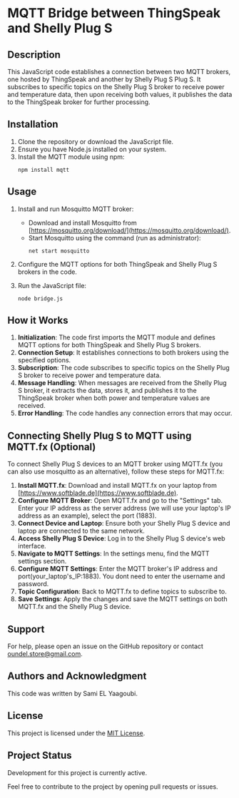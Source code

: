 # MQTT Bridge between ThingSpeak and Shelly Plug S

## Description

This JavaScript code establishes a connection between two MQTT brokers, one hosted by ThingSpeak and another by Shelly Plug S Plug S. It subscribes to specific topics on the Shelly Plug S broker to receive power and temperature data, then upon receiving both values, it publishes the data to the ThingSpeak broker for further processing.

## Installation

1. Clone the repository or download the JavaScript file.
2. Ensure you have Node.js installed on your system.
3. Install the MQTT module using npm:
   ```
   npm install mqtt
   ```

## Usage

1. Install and run Mosquitto MQTT broker:

   - Download and install Mosquitto from [https://mosquitto.org/download/](https://mosquitto.org/download/).
   - Start Mosquitto using the command (run as administrator):
     ```
     net start mosquitto
     ```

2. Configure the MQTT options for both ThingSpeak and Shelly Plug S brokers in the code.
3. Run the JavaScript file:
   ```
   node bridge.js
   ```

## How it Works

1. **Initialization**: The code first imports the MQTT module and defines MQTT options for both ThingSpeak and Shelly Plug S brokers.
2. **Connection Setup**: It establishes connections to both brokers using the specified options.
3. **Subscription**: The code subscribes to specific topics on the Shelly Plug S broker to receive power and temperature data.
4. **Message Handling**: When messages are received from the Shelly Plug S broker, it extracts the data, stores it, and publishes it to the ThingSpeak broker when both power and temperature values are received.
5. **Error Handling**: The code handles any connection errors that may occur.

## Connecting Shelly Plug S to MQTT using MQTT.fx (Optional)

To connect Shelly Plug S devices to an MQTT broker using MQTT.fx (you can also use mosquitto as an alternative), follow these steps for MQTT.fx:

1. **Install MQTT.fx**: Download and install MQTT.fx on your laptop from [https://www.softblade.de](https://www.softblade.de).
2. **Configure MQTT Broker**: Open MQTT.fx and go to the "Settings" tab. Enter your IP address as the server address (we will use your laptop's IP address as an example), select the port (1883).
3. **Connect Device and Laptop**: Ensure both your Shelly Plug S device and laptop are connected to the same network.
4. **Access Shelly Plug S Device**: Log in to the Shelly Plug S device's web interface.
5. **Navigate to MQTT Settings**: In the settings menu, find the MQTT settings section.
6. **Configure MQTT Settings**: Enter the MQTT broker's IP address and port(your_laptop's_IP:1883). You dont need to enter the username and password.
7. **Topic Configuration**: Back to MQTT.fx to define topics to subscribe to.
8. **Save Settings**: Apply the changes and save the MQTT settings on both MQTT.fx and the Shelly Plug S device.

## Support

For help, please open an issue on the GitHub repository or contact [oundel.store@gmail.com](mailto:oundel.store@gmail.com).

## Authors and Acknowledgment

This code was written by Sami EL Yaagoubi.

## License

This project is licensed under the [MIT License](https://opensource.org/licenses/MIT).

## Project Status

Development for this project is currently active.

Feel free to contribute to the project by opening pull requests or issues.
